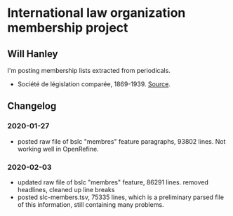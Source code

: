 # International law organization membership project
## Will Hanley

I'm posting membership lists extracted from periodicals.
- Société de législation comparée, 1869-1939. [Source](https://github.com/whanley/ilcorpus/tree/master/journals/bslc).


## Changelog

### 2020-01-27
- posted raw file of bslc "membres" feature paragraphs, 93802 lines. Not working well in OpenRefine.

### 2020-02-03
- updated raw file of bslc "membres" feature, 86291 lines. removed headlines, cleaned up line breaks
- posted slc-members.tsv, 75335 lines, which is a preliminary parsed file of this information, still containing many problems.

